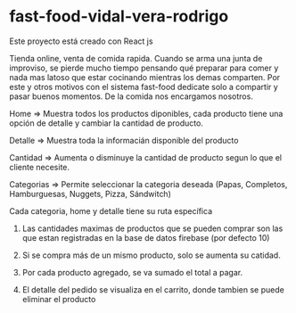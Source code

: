 # fast-food-vidal-vera-rodrigo
Este proyecto está creado con React js

Tienda online, venta de comida rapida. Cuando se arma una junta de improviso, se pierde mucho tiempo pensando qué preparar para comer y nada mas latoso que estar cocinando mientras los demas comparten. Por este y otros motivos con el sistema fast-food dedicate solo a compartir y pasar buenos momentos. De la comida nos encargamos nosotros.

Home => Muestra todos los productos diponibles, cada producto tiene una opción de detalle y cambiar la cantidad de producto.

Detalle => Muestra toda la informacián disponible del producto

Cantidad => Aumenta o disminuye la cantidad de producto segun lo que el cliente necesite.

Categorias => Permite seleccionar la categoria deseada (Papas, Completos, Hamburguesas, Nuggets, Pizza, Sándwitch)

Cada categoria, home y detalle tiene su ruta específica

1. Las cantidades maximas de productos que se pueden comprar son las que estan registradas en la base de datos firebase (por defecto 10)

2. Si se compra más de un mismo producto, solo se aumenta su catidad.

3. Por cada producto agregado, se va sumado el total a pagar.

4. El detalle del pedido se visualiza en el carrito, donde tambien se puede eliminar el producto